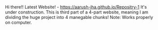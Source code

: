 Hi there!!
Latest Website! - https://aarush-jha.github.io/Repositry-1
It's under construction. This is third part of a 4-part website, meaning I am dividing the huge project into 4 manegable chunks!
Note: Works properly on computer.
